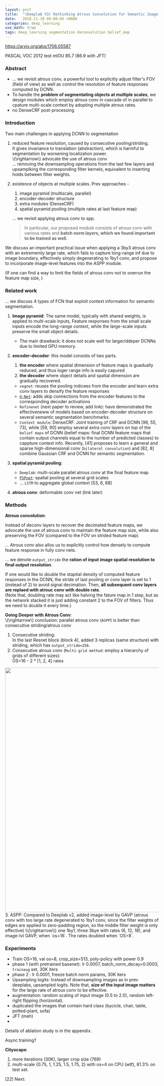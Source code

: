 ```yaml
---
layout: post
title:  "(Deeplab V3) Rethinking Atrous Convolution for Semantic Image Segmentation"
date:   2018-11-10 09:00:05 +0800
categories: deep_learning
use_math: true
tags: deep_learning segmentation deconvolution belief_map
---
```


<a href="https://arxiv.org/abs/1706.05587" target="_blank">https://arxiv.org/abs/1706.05587</a>

PASCAL VOC 2012 test mIOU 85.7 (86.9 with JFT)


### Abstract
* ... we revisit atrous conv, a powerful tool to explicitly adjust filter's FOV (field of view) as well as control the resolution of feature responses computed by DCNN.
* To handle the __problem of segmentating objects at multiple scales__, we design modules which employ atrous conv in cascade of in parallel to cpature multi-scale context by adopting multiple atrous rates.
* no DenseCRF post-processing

### Introduction
Two main challenges in applying DCNN to segmentation
1. reduced feature resolution, caused by consecutive pooling/striding.  
It gives invariance to translation (abstraction), which is harmful to segmentation by worsening localization power.  
	\\(\rightarrow\\) advocate the use of atrous conv  
	... removing the downsampling operations from the last few layers and upsamplking the corresponding filter kernels, equivalent to inserting holds between filter weights.
2. existence of objects at multiple scales.
	Prev approaches - 
	1. image pyramid (multiscale, parallel)
	2. encoder-decoder structure
	3. extra modules (DenseCRF)
	4. spatial pyramid pooling (multiple rates at last feature map)
	
	... we revisit applying atrous conv to spp.  
	> In particular, our proposed module consists of atrous conv with various rates and __batch norm layers, which we found important to be trained as well.__
	
We discuss an important practical issue when applying a 3by3 atrous conv with an extrememly large rate, which fails to capture long-range inf due to image boundary, effectively simply degenerating to 1by1 conv, and propose to incorporate image-level features into the ASPP module.

(If one can find a way to limit the fields of atrous conv not to overrun the feature map size, )

### Related work

... we discuss 4 types of FCN that exploit context information for semantic segmentation.

1. __Image pyramid__: The same model, typically with shared weights, is applied to multi-scale inputs, Feature responses from the small scale inputs encode the long-range context, while the large-scale inputs preserve the small object details.
	* The main drawback: it does not scale well for larger/ddeper DCNNs due to limited GPU memory.
2. __encoder-decoder__: this model consists of two parts.
	1. __the encoder__ where spatial dimension of feature maps is guadually reduced, and thus loger range info is easily capured
	2. __the decoder__ where object details and spatial dimension are gradually recovered.
	
	* `segnet`: reuses the pooling indicees from the encoder and learn extra conv layers to densify the feature responses
	* <a href="{{site.url}}/deep_learning/2018/10/18/unet.html" target="_blank">`U-Net`</a>: adds skip connections from the encoder features to the corresponding decoder activations
	* `Refinenet` (next paper to review, add link): have demonstrated the effectiveneww of models based on encoder-decoder structure on several semantic segmentation benchmarks.
	* `Context module`: DenseCRF. Joint training of CRF and DCNN [96, 55, 73], while [59, 90] employ several extra conv layers on top of the `belief maps` of DCNN (belief maps: final DCNN feature maps that contain output channels equal to the number of predicted classes)  to cappture context info. Recently, [41] proposes to learn a general and sparse high-dimensional conv (`bilateral convolution`) and [82, 8] combine Gaussian CRF and DCNN for semantic segmentation.
3. __spatial pyramid pooling__: 
	* `Deeplab`: multi-scale parallel atrous conv at the final feature map
	* <a href="{{site.url}}/deep_learning/2018/11/01/pspnset.html" target="_blank">`PSPnet`</a>: spatial pooling at several grid scales
	* ... `LSTM` to aggregate global context [53, 6, 88]
4. __atrous conv__: deformable conv net (link later)


### Methods
__Atrous convolution__:  

Instead of deconv layers to recover the decimated feature maps, we advocate the use of atrous conv to maintain the feature map size, while also preserving the FOV (compared to the FOV on strided feature map)

... Atrous conv also allos us to explicitly control how densely to compute feature response in fully conv nets.

... we denote `output_stride` the __ration of input image spatial resolution to final output resolution__.

If one would like to double the staptial density of computed feature responses in the DCNN, the stride of last pooling or conv layer is set to 1 (instead of 2) to avoid signal decimation. Then, __all subsequent conv layers are replaed with atrouc conv with double rate__.  
(Note that, doubling rate may act like halving the fature map in 1 step, but as the network stacked it is just adding constant 2 to the FOV of filters. Thus we need to double it every time.) 


__Going Deeper with Atrous Conv__:  
\\(\rightarrow\\) conclusion: parallel atrous conv (`ASPP`) is better than consecutive striding/atrous conv  
1. Consecutive striding:  
In the last Resnet block (block 4), added 3 replicas (same structure) with striding, which has `output_stride=256`.  
2. Consecutive atrous conv (`Multi-grid method`: employ a hierarchy of grids of different sizes):  
OS=16 - 2 * [1, 2, 4] rates  
<img src="{{ site.url }}/images/deeplearning/consec.png" class="center" style="width:800px"/>  
3. ASPP: Compared to Deeplab v2, added image-level by GAVP (atrous conv with too large rate degenerated to 1by1 conv, since the filter weights of edges are applied to zero-padding region, so the middle filter weight is only effective)  
\\(\rightarrow\\) one 1by1, three 3bye with rates (6, 12, 18), and image-lvl GAVP, when `os=16`. The rates doubled when `OS=8`.


### Experiments

* Train OS=16, val os=8, crop_size=513, poly-policy with power 0.9
* phase 1 (with pretrained basenet): lr 0.0007, batch_norm_decay=0.0003, `trainaug` set, 30K iters
* phase 2 : lr 0.0001, freeze batch norm params, 30K iters
* Upsampling logits: Instead of downsampling images as in prev deeplabs, upsampled logits. Note that, __size of the input image matters__ for the large rate of atrous conv to be effective.
* augmentation: random scaling of input image (0.5 to 2.0), random left-right flipping (horizontal).
* duplicated the images that contain hard class (bycicle, chair, table, potted-plant, sofa)
* JFT (meh)
* 

Details of ablation study is in the appendix.

Async training?

__Cityscape__: 
1. more iterations (30K), larger crop size (769)
2. multi-scale {0.75, 1, 1.25, 1.5, 1.75, 2} with os=4 on CPU (wtf), 81.3% on test set.

[22]
Next:  


